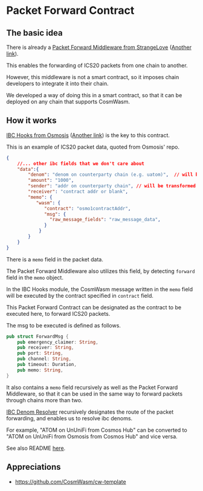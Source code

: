 # Packet Forward Contract

## The basic idea

There is already a [Packet Forward Middleware from StrangeLove](https://github.com/strangelove-ventures/packet-forward-middleware)
([Another link](https://github.com/cosmos/ibc-apps/tree/main/middleware/packet-forward-middleware)).

This enables the forwarding of ICS20 packets from one chain to another.

However, this middleware is not a smart contract, so it imposes chain developers to integrate it into their chain.

We developed a way of doing this in a smart contract, so that it can be deployed on any chain that supports CosmWasm.

## How it works

[IBC Hooks from Osmosis](https://github.com/osmosis-labs/osmosis/tree/main/x/ibc-hooks)
([Another link](https://github.com/cosmos/ibc-apps/tree/main/modules/ibc-hooks)) is the key to this contract.

This is an example of ICS20 packet data, quoted from Osmosis' repo.

```json
{
    //... other ibc fields that we don't care about
    "data":{
        "denom": "denom on counterparty chain (e.g. uatom)",  // will be transformed to the local denom (ibc/...)
        "amount": "1000",
        "sender": "addr on counterparty chain", // will be transformed
        "receiver": "contract addr or blank",
        "memo": {
           "wasm": {
              "contract": "osmo1contractAddr",
              "msg": {
                "raw_message_fields": "raw_message_data",
              }
            }
        }
    }
}
```

There is a `memo` field in the packet data.

The Packet Forward Middleware also utilizes this field, by detecting `forward` field in the `memo` object.

In the IBC Hooks module, the CosmWasm message written in the `memo` field will be executed by the contract specified in `contract` field.

This Packet Forward Contract can be designated as the contract to be executed here, to forward ICS20 packets.

The msg to be executed is defined as follows.

```rust
pub struct ForwardMsg {
    pub emergency_claimer: String,
    pub receiver: String,
    pub port: String,
    pub channel: String,
    pub timeout: Duration,
    pub memo: String,
}
```

It also contains a `memo` field recursively as well as the Packet Forward Middleware, so that it can be used in the same way to forward packets through chains more than two.

[IBC Denom Resolver](./contracts/ibc-denom-resolver/README.md) recursively designates the route of the packet forwarding, and enables us to resolve ibc denoms.

For example, "ATOM on UnUniFi from Cosmos Hub" can be converted to "ATOM on UnUniFi from Osmosis from Cosmos Hub" and vice versa.

See also README [here](./contracts/packet-forward/README.md).

## Appreciations

- <https://github.com/CosmWasm/cw-template>
